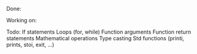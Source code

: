 Done:


Working on:
    

Todo:
    If statements
    Loops (for, while)
    Function arguments
    Function return statements
    Mathematical operations
    Type casting
    Std functions (printi, prints, stoi, exit, ...)